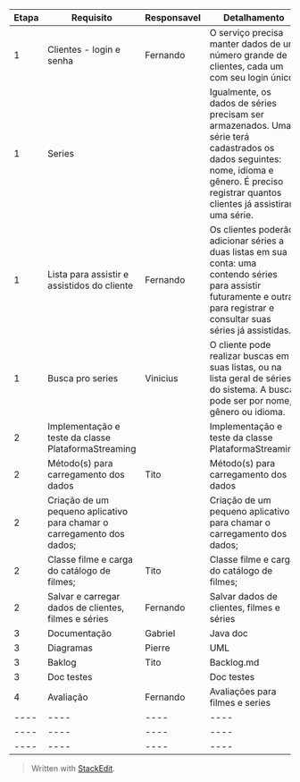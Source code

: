 | Etapa  | Requisito      | Responsavel | Detalhamento     |
|  ---- |   ----     |   ----    |  ----        |
| 1 | Clientes - login e senha      | Fernando       | O serviço precisa manter dados de um número grande de clientes, cada um com seu login único.    |
| 1 | Series   |          | Igualmente, os dados de séries precisam ser armazenados. Uma série terá cadastrados os dados seguintes: nome, idioma e gênero. É preciso registrar quantos clientes já assistiram uma série.      |
|  1 | Lista para assistir e assistidos do cliente       |   Fernando    |   Os clientes poderão adicionar séries a duas listas em sua conta: uma contendo séries para assistir futuramente e outra para registrar e consultar suas séries já assistidas.       |
|  1 |  Busca pro series      |   Vinicius    |   O cliente pode realizar buscas em suas listas, ou na lista geral de séries do sistema. A busca pode ser por nome, gênero ou idioma.       |
|  2 |   Implementação e teste da classe PlataformaStreaming     |       |      Implementação e teste da classe PlataformaStreaming    |
|  2 |   Método(s) para carregamento dos dados     |    Tito   |    Método(s) para carregamento dos dados      |
|  2 |   Criação de um pequeno aplicativo para chamar o carregamento dos dados;     |       |    Criação de um pequeno aplicativo para chamar o carregamento dos dados;      |
|  2 |  Classe filme e carga do catálogo de filmes;      |    Tito   |   Classe filme e carga do catálogo de filmes;       |
|  2 |  Salvar e carregar dados de clientes, filmes e séries      |   Fernando    |    Salvar dados de clientes, filmes e séries      |
|  3 |   Documentação     |   Gabriel    |  Java doc        |
|  3 |   Diagramas     |   Pierre    |  UML        |
|  3 |   Baklog     |   Tito    |  Backlog.md        |
|  3 |   Doc testes     |       |  Doc testes        |
|  4 |   Avaliação     |   Fernando    |  Avaliações para filmes e series        |
|  ---- |   ----     |   ----    |  ----        |
|  ---- |   ----     |   ----    |  ----        |
|  ---- |   ----     |   ----    |  ----        |



> Written with [StackEdit](https://stackedit.io/).

